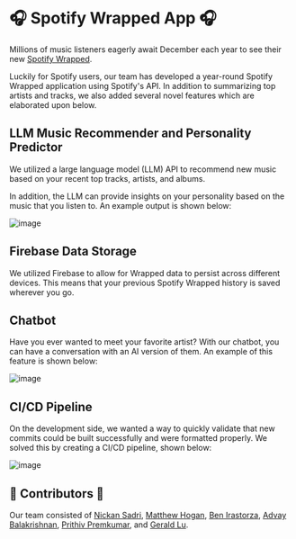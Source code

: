 # :headphones: Spotify Wrapped App :headphones:
Millions of music listeners eagerly await December each year to see their new [Spotify Wrapped](https://newsroom.spotify.com/2023-wrapped/).

Luckily for Spotify users, our team has developed a year-round Spotify Wrapped application using Spotify's API. In addition to summarizing top artists and tracks, we also added several novel features which are elaborated upon below.

## LLM Music Recommender and Personality Predictor
We utilized a large language model (LLM) API to recommend new music based on your recent top tracks, artists, and albums.

In addition, the LLM can provide insights on your personality based on the music that you listen to. An example output is shown below:

![image](https://github.com/nicksadri/spotify-wrapped-app/assets/110947696/7a41c08e-9f59-4913-b97e-869c825af4d1)

## Firebase Data Storage
We utilized Firebase to allow for Wrapped data to persist across different devices. This means that your previous Spotify Wrapped history is saved wherever you go.

## Chatbot
Have you ever wanted to meet your favorite artist? With our chatbot, you can have a conversation with an AI version of them. An example of this feature is shown below:

![image](https://github.com/nicksadri/spotify-wrapped-app/assets/110947696/cf2f9caa-6070-4aef-aa3c-146b8b4ec0fa)

## CI/CD Pipeline
On the development side, we wanted a way to quickly validate that new commits could be built successfully and were formatted properly. We solved this by creating a CI/CD pipeline, shown below:

![image](https://github.com/nicksadri/spotify-wrapped-app/assets/110947696/48ee6cc8-b427-4c7b-809c-7009a0237158)

## :busts_in_silhouette: Contributors :busts_in_silhouette:
Our team consisted of [Nickan Sadri](https://github.com/nicksadri), [Matthew Hogan](https://github.com/matthewhogan22), [Ben Irastorza](https://github.com/birastor22), [Advay Balakrishnan](https://github.com/abalakrishnan1), [Prithiv Premkumar](https://github.com/CoderOfPrograms), and [Gerald Lu](https://github.com/Gerald-Lu).
